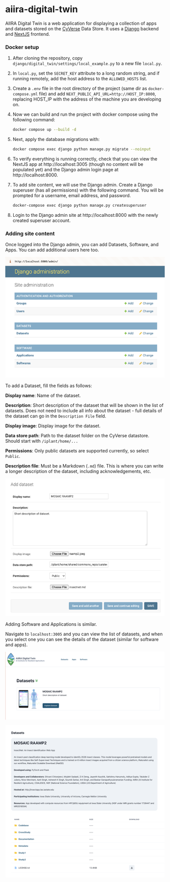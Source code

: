 # aiira-digital-twin

AIIRA Digital Twin is a web application for displaying a collection of apps and datasets stored on the [CyVerse](https://cyverse.org/) Data Store. It uses a [Django](https://www.djangoproject.com/) backend and [NextJS](https://nextjs.org/) frontend.

### Docker setup

1. After cloning the repository, copy `django/digital_twin/settings/local_example.py` to a new file `local.py`.
2. In `local.py`, set the `SECRET_KEY` attribute to a long random string, and if running remotely, add the host address to the `ALLOWED_HOSTS` list.
3. Create a `.env` file in the root directory of the project (same dir as `docker-compose.yml` file) and add `NEXT_PUBLIC_API_URL=http://HOST_IP:8000`, replacing HOST_IP with the address of the machine you are developing on.
4. Now we can build and run the project with docker compose using the following command:

   ```bash 
   docker compose up --build -d
   ```
5. Next, apply the database migrations with:

   ```bash
   docker compose exec django python manage.py migrate --noinput
   ```
6. To verify everything is running correctly, check that you can view the NextJS app at http://localhost:3005 (though no content will be populated yet) and the Django admin login page at http://localhost:8000.
7. To add site content, we will use the Django admin. Create a Django superuser (has all permissions) with the following command. You will be prompted for a username, email address, and password.

   ```bash
   docker-compose exec django python manage.py createsuperuser
   ```
8. Login to the Django admin site at http://localhost:8000 with the newly created superuser account. 


### Adding site content

Once logged into the Django admin, you can add Datasets, Software, and Apps. You can add additional users here too.

![Django admin](docs/media/django-admin.png)

To add a Dataset, fill the fields as follows:

**Display name**: Name of the dataset.

**Description**: Short description of the dataset that will be shown in the list of datasets. Does not need to include all info about the dataset - full details of the dataset can go in the `Description File` field.

**Display image**: Display image for the dataset.

**Data store path**: Path to the dataset folder on the CyVerse datastore.  Should start with `/iplant/home/...`

**Permissions**: Only public datasets are supported currently, so select `Public`.

**Description file**: Must be a Markdown (`.md`) file.  This is where you can write a longer description of the dataset, including acknowledgements, etc.

![Add dataset](docs/media/add-dataset.png)

Adding Software and Applications is similar.

Navigate to `localhost:3005` and you can view the list of datasets, and when you select one you can see the details of the dataset (similar for software and apps).

![Dataset list](docs/media/datasets.png)

![Dataset list](docs/media/dataset-detail.png)














